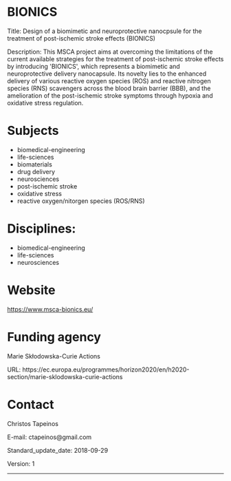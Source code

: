 # BIONICS

Title: Design of a biomimetic and neuroprotective nanocpsule for the treatment of post-ischemic stroke effects (BIONICS)

<p> Description: 
This MSCA project aims at overcoming the limitations of the current available strategies for the treatment of  post-ischemic stroke effects by introducing 'BIONICS', which represents a biomimetic and neuroprotective delivery nanocapsule.  Its novelty lies to the enhanced delivery of various reactive oxygen species (ROS) and reactive nitrogen species (RNS) scavengers across the blood brain barrier (BBB), and the amelioration of the post-ischemic stroke symptoms through hypoxia and oxidative stress regulation.


# Subjects
  - biomedical-engineering
  - life-sciences
  - biomaterials
  - drug delivery
  - neurosciences
  - post-ischemic stroke
  - oxidative stress
  - reactive oxygen/nitorgen species (ROS/RNS)
  
# Disciplines:
  - biomedical-engineering
  - life-sciences
  - neurosciences

# Website
https://www.msca-bionics.eu/

# Funding agency
 <p> Marie Skłodowska-Curie Actions <p>
 <p> URL: https://ec.europa.eu/programmes/horizon2020/en/h2020-section/marie-sklodowska-curie-actions <p>

# Contact
Christos Tapeinos
<p> E-mail: ctapeinos@gmail.com <p>
<p> Standard_update_date: 2018-09-29 <p>
<p> Version: 1 <p>

 
 
---
